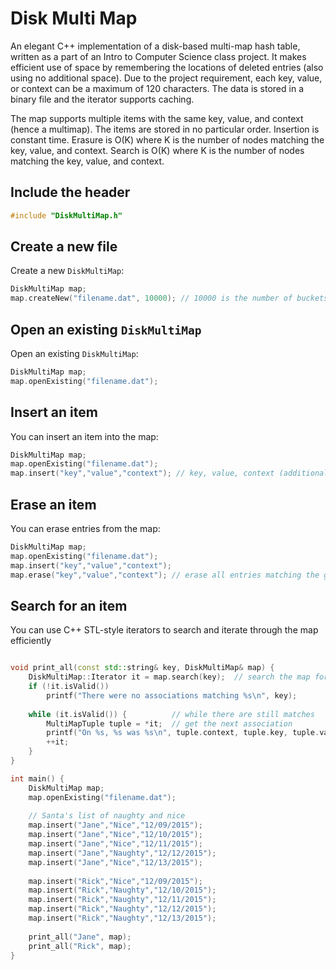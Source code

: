 # Disk Multi Map

An elegant C++ implementation of a disk-based multi-map hash table, written as a part of an Intro to Computer Science class project. It makes efficient use of space by remembering the locations of deleted entries (also using no additional space). Due to the project requirement, each key, value, or context can be a maximum of 120 characters. The data is stored in a binary file and the iterator supports caching.

The map supports multiple items with the same key, value, and context (hence a multimap). The items are stored in no particular order. Insertion is constant time. Erasure is O(K) where K is the number of nodes matching the key, value, and context. Search is O(K) where K is the number of nodes matching the key, value, and context.

## Include the header
```c++
#include "DiskMultiMap.h"
```

## Create a new file
Create a new `DiskMultiMap`:
```c++
DiskMultiMap map;
map.createNew("filename.dat", 10000); // 10000 is the number of buckets
```

## Open an existing `DiskMultiMap`
Open an existing `DiskMultiMap`:
```c++
DiskMultiMap map;
map.openExisting("filename.dat");
```

## Insert an item
You can insert an item into the map:
```c++
DiskMultiMap map;
map.openExisting("filename.dat");
map.insert("key","value","context"); // key, value, context (additional info)
```

## Erase an item
You can erase entries from the map:
```c++
DiskMultiMap map;
map.openExisting("filename.dat");
map.insert("key","value","context");
map.erase("key","value","context"); // erase all entries matching the given key, value, and context
```

## Search for an item
You can use C++ STL-style iterators to search and iterate through the map efficiently
```c++

void print_all(const std::string& key, DiskMultiMap& map) {
	DiskMultiMap::Iterator it = map.search(key);  // search the map for the key
	if (!it.isValid())
		printf("There were no associations matching %s\n", key);
    
	while (it.isValid()) {          // while there are still matches
		MultiMapTuple tuple = *it;  // get the next association
		printf("On %s, %s was %s\n", tuple.context, tuple.key, tuple.value);
		++it;
	}
}

int main() {
	DiskMultiMap map;
	map.openExisting("filename.dat");
	
	// Santa's list of naughty and nice
	map.insert("Jane","Nice","12/09/2015");
	map.insert("Jane","Nice","12/10/2015");
	map.insert("Jane","Nice","12/11/2015");
	map.insert("Jane","Naughty","12/12/2015");
	map.insert("Jane","Nice","12/13/2015");
	
	map.insert("Rick","Nice","12/09/2015");
	map.insert("Rick","Naughty","12/10/2015");
	map.insert("Rick","Naughty","12/11/2015");
	map.insert("Rick","Naughty","12/12/2015");
	map.insert("Rick","Naughty","12/13/2015");
	
	print_all("Jane", map);
	print_all("Rick", map);
}
```


